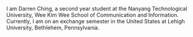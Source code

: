 I am Darren Ching, a second year student at the Nanyang Technological University, Wee Kim Wee School of Communication and Information.
Currently, I am on an exchange semester in the United States at Lehigh University, Bethlehem, Pennsylvania.

